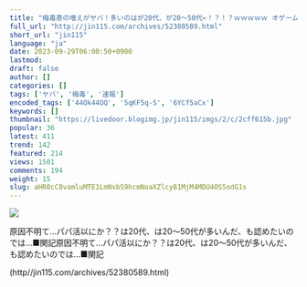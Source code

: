 ```yaml
---
title: "梅毒患の増えがヤバ！多いのはが20代、が20〜50代←！？！？ｗｗｗｗｗ オゲーム速報＠刃"
full_url: "http://jin115.com/archives/52380589.html"
short_url: "jin115"
language: "ja"
date: 2023-09-29T06:00:50+0900
lastmod: 
draft: false
author: []
categories: []
tags: ['ヤバ', '梅毒', '速報']
encoded_tags: ['44Ok44OQ', '5qKF5q-S', '6YCf5aCx']
keywords: []
thumbnail: "https://livedoor.blogimg.jp/jin115/imgs/2/c/2cff615b.jpg"
popular: 36
latest: 411
trend: 142
featured: 214
views: 1501
comments: 194
weight: 15
slug: aHR0cC8vamluMTE1LmNvbS9hcmNoaXZlcy81MjM4MDU4OS5odG1s
---
```


![](https://livedoor.blogimg.jp/jin115/imgs/2/c/2cff615b.jpg)

原因不明て…パパ活以にか？？は20代、は20〜50代が多いんだ、も認めたいのでは…■関記原因不明て…パパ活以にか？？は20代、は20〜50代が多いんだ、も認めたいのでは…■関記

(http//jin115.com/archives/52380589.html)
